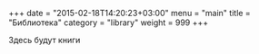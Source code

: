 +++
date = "2015-02-18T14:20:23+03:00"
menu = "main"
title = "Библиотека"
category = "library"
weight = 999
+++


Здесь будут книги
